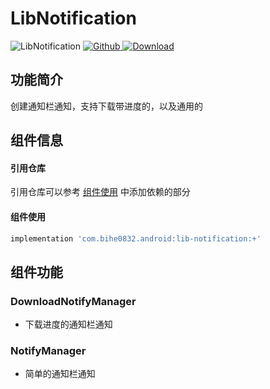 # LibNotification

![LibNotification](https://img.shields.io/badge/AndroidAppFactory-LibNotification-brightgreen)
[ ![Github](https://img.shields.io/badge/Github-LibNotification-brightgreen?style=social) ](https://github.com/bihe0832/AndroidAppFactory/tree/master/LibNotification)
[ ![Download](https://api.bintray.com/packages/bihe0832/android/lib-notification/images/download.svg) ](https://bintray.com/bihe0832/android/lib-notification/_latestVersion)

## 功能简介

创建通知栏通知，支持下载带进度的，以及通用的

## 组件信息

#### 引用仓库

引用仓库可以参考 [组件使用](./../start.md) 中添加依赖的部分

#### 组件使用

```groovy
implementation 'com.bihe0832.android:lib-notification:+'
```

## 组件功能

### DownloadNotifyManager

- 下载进度的通知栏通知

### NotifyManager

- 简单的通知栏通知
